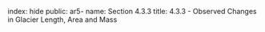 index: hide
public: ar5-
name: Section 4.3.3
title: 4.3.3 - Observed Changes in Glacier Length, Area and Mass


